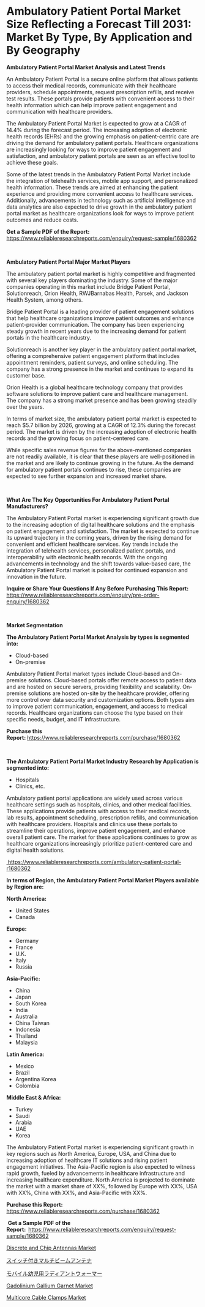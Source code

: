 <p><h1>Ambulatory Patient Portal Market Size Reflecting a Forecast Till 2031: Market By Type, By Application and By Geography</h1></p><p><strong>Ambulatory Patient Portal Market Analysis and Latest Trends</strong></p>
<p><p>An Ambulatory Patient Portal is a secure online platform that allows patients to access their medical records, communicate with their healthcare providers, schedule appointments, request prescription refills, and receive test results. These portals provide patients with convenient access to their health information which can help improve patient engagement and communication with healthcare providers.</p><p>The Ambulatory Patient Portal Market is expected to grow at a CAGR of 14.4% during the forecast period. The increasing adoption of electronic health records (EHRs) and the growing emphasis on patient-centric care are driving the demand for ambulatory patient portals. Healthcare organizations are increasingly looking for ways to improve patient engagement and satisfaction, and ambulatory patient portals are seen as an effective tool to achieve these goals.</p><p>Some of the latest trends in the Ambulatory Patient Portal Market include the integration of telehealth services, mobile app support, and personalized health information. These trends are aimed at enhancing the patient experience and providing more convenient access to healthcare services. Additionally, advancements in technology such as artificial intelligence and data analytics are also expected to drive growth in the ambulatory patient portal market as healthcare organizations look for ways to improve patient outcomes and reduce costs.</p></p>
<p><strong>Get a Sample PDF of the Report:&nbsp;</strong> <a href="https://www.reliableresearchreports.com/enquiry/request-sample/1680362">https://www.reliableresearchreports.com/enquiry/request-sample/1680362</a></p>
<p>&nbsp;</p>
<p><strong>Ambulatory Patient Portal Major Market Players</strong></p>
<p><p>The ambulatory patient portal market is highly competitive and fragmented with several key players dominating the industry. Some of the major companies operating in this market include Bridge Patient Portal, Solutionreach, Orion Health, RWJBarnabas Health, Parsek, and Jackson Health System, among others.</p><p>Bridge Patient Portal is a leading provider of patient engagement solutions that help healthcare organizations improve patient outcomes and enhance patient-provider communication. The company has been experiencing steady growth in recent years due to the increasing demand for patient portals in the healthcare industry.</p><p>Solutionreach is another key player in the ambulatory patient portal market, offering a comprehensive patient engagement platform that includes appointment reminders, patient surveys, and online scheduling. The company has a strong presence in the market and continues to expand its customer base.</p><p>Orion Health is a global healthcare technology company that provides software solutions to improve patient care and healthcare management. The company has a strong market presence and has been growing steadily over the years.</p><p>In terms of market size, the ambulatory patient portal market is expected to reach $5.7 billion by 2026, growing at a CAGR of 12.3% during the forecast period. The market is driven by the increasing adoption of electronic health records and the growing focus on patient-centered care.</p><p>While specific sales revenue figures for the above-mentioned companies are not readily available, it is clear that these players are well-positioned in the market and are likely to continue growing in the future. As the demand for ambulatory patient portals continues to rise, these companies are expected to see further expansion and increased market share.</p></p>
<p>&nbsp;</p>
<p><strong>What Are The Key Opportunities For Ambulatory Patient Portal Manufacturers?</strong></p>
<p><p>The Ambulatory Patient Portal market is experiencing significant growth due to the increasing adoption of digital healthcare solutions and the emphasis on patient engagement and satisfaction. The market is expected to continue its upward trajectory in the coming years, driven by the rising demand for convenient and efficient healthcare services. Key trends include the integration of telehealth services, personalized patient portals, and interoperability with electronic health records. With the ongoing advancements in technology and the shift towards value-based care, the Ambulatory Patient Portal market is poised for continued expansion and innovation in the future.</p></p>
<p><strong>Inquire or Share Your Questions If Any Before Purchasing This Report:</strong> <a href="https://www.reliableresearchreports.com/enquiry/pre-order-enquiry/1680362">https://www.reliableresearchreports.com/enquiry/pre-order-enquiry/1680362</a></p>
<p>&nbsp;</p>
<p><strong>Market Segmentation</strong></p>
<p><strong>The Ambulatory Patient Portal Market Analysis by types is segmented into:</strong></p>
<p><ul><li>Cloud-based</li><li>On-premise</li></ul></p>
<p><p>Ambulatory Patient Portal market types include Cloud-based and On-premise solutions. Cloud-based portals offer remote access to patient data and are hosted on secure servers, providing flexibility and scalability. On-premise solutions are hosted on-site by the healthcare provider, offering more control over data security and customization options. Both types aim to improve patient communication, engagement, and access to medical records. Healthcare organizations can choose the type based on their specific needs, budget, and IT infrastructure.</p></p>
<p><strong>Purchase this Report:&nbsp;</strong><a href="https://www.reliableresearchreports.com/purchase/1680362">https://www.reliableresearchreports.com/purchase/1680362</a></p>
<p>&nbsp;</p>
<p><strong>The Ambulatory Patient Portal Market Industry Research by Application is segmented into:</strong></p>
<p><ul><li>Hospitals</li><li>Clinics, etc.</li></ul></p>
<p><p>Ambulatory patient portal applications are widely used across various healthcare settings such as hospitals, clinics, and other medical facilities. These applications provide patients with access to their medical records, lab results, appointment scheduling, prescription refills, and communication with healthcare providers. Hospitals and clinics use these portals to streamline their operations, improve patient engagement, and enhance overall patient care. The market for these applications continues to grow as healthcare organizations increasingly prioritize patient-centered care and digital health solutions.</p></p>
<p><a href="https://www.reliableresearchreports.com/ambulatory-patient-portal-r1680362">&nbsp;https://www.reliableresearchreports.com/ambulatory-patient-portal-r1680362</a></p>
<p><strong>In terms of Region, the Ambulatory Patient Portal Market Players available by Region are:</strong></p>
<p>
    <p> <strong> North America: </strong>
        <ul>
            <li>United States</li>
            <li>Canada</li>
        </ul>
        </p> 
    <p> <strong> Europe: </strong>
        <ul>
            <li>Germany</li>
            <li>France</li>
            <li>U.K.</li>
            <li>Italy</li>
            <li>Russia</li>
        </ul>
        </p> 
    <p> <strong> Asia-Pacific: </strong>
        <ul>
            <li>China</li>
            <li>Japan</li>
            <li>South Korea</li>
            <li>India</li>
            <li>Australia</li>
            <li>China Taiwan</li>
            <li>Indonesia</li>
            <li>Thailand</li>
            <li>Malaysia</li>
        </ul>
        </p> 
    <p> <strong> Latin America: </strong>
        <ul>
            <li>Mexico</li>
            <li>Brazil</li>
            <li>Argentina Korea</li>
            <li>Colombia</li>
        </ul>
        </p> 
    <p> <strong> Middle East & Africa: </strong>
        <ul>
            <li>Turkey</li>
            <li>Saudi</li>
            <li>Arabia</li>
            <li>UAE</li>
            <li>Korea</li>
        </ul>
    </p>
    </p>
<p><p>The Ambulatory Patient Portal market is experiencing significant growth in key regions such as North America, Europe, USA, and China due to increasing adoption of healthcare IT solutions and rising patient engagement initiatives. The Asia-Pacific region is also expected to witness rapid growth, fueled by advancements in healthcare infrastructure and increasing healthcare expenditure. North America is projected to dominate the market with a market share of XX%, followed by Europe with XX%, USA with XX%, China with XX%, and Asia-Pacific with XX%.</p></p>
<p><strong>Purchase this Report: </strong><a href="https://www.reliableresearchreports.com/purchase/1680362">https://www.reliableresearchreports.com/purchase/1680362</a></p>
<p>&nbsp;<strong>Get a Sample PDF of the Report:&nbsp;&nbsp;</strong><a href="https://www.reliableresearchreports.com/enquiry/request-sample/1680362">https://www.reliableresearchreports.com/enquiry/request-sample/1680362</a></p>
<p><strong></strong></p>
<p><p><a href="https://issuu.com/reportprime-2/docs/discrete-and-chip-antennas-market-size-2030.pptx">Discrete and Chip Antennas Market</a></p><p><a href="https://github.com/KaliMetz2023/Market-Research-Report-List-1/blob/main/2497307100571.md">スイッチ付きマルチビームアンテナ</a></p><p><a href="https://github.com/JoanaNitzsche/Market-Research-Report-List-1/blob/main/2206208100570.md">モバイル幼児用ラディアントウォーマー</a></p><p><a href="https://github.com/SashaBeier2023/Market-Research-Report-List-1/blob/main/gadolinium-gallium-garnet-market.md">Gadolinium Gallium Garnet Market</a></p><p><a href="https://issuu.com/reportprime-2/docs/multicore-cable-clamps-market-size-2030.pptx">Multicore Cable Clamps Market</a></p></p>